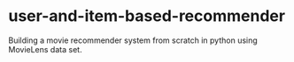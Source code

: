 # user-and-item-based-recommender
Building a movie recommender system from scratch in python using MovieLens data set.
